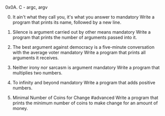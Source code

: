 0x0A. C - argc, argv

0. It ain't what they call you, it's what you answer to
mandatory
Write a program that prints its name, followed by a new line.

1. Silence is argument carried out by other means
mandatory
Write a program that prints the number of arguments passed into it.

2. The best argument against democracy is a five-minute conversation with the average voter
mandatory
Write a program that prints all arguments it receives.

3. Neither irony nor sarcasm is argument
mandatory
Write a program that multiplies two numbers.

4. To infinity and beyond
mandatory
Write a program that adds positive numbers.

5. Minimal Number of Coins for Change
#advanced
Write a program that prints the minimum number of coins to make change for an amount of money.
